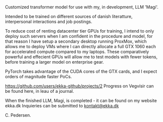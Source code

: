 Customized transformer model for use with my, in development, LLM 'Magi'.

Intended to be trained on different sources of danish literatture, interpersonal interactions and job postings.

To reduce cost of renting datacenter tier GPUs for training, I intend to only deploy such servers when I am confident in the procedure and model, for that reason I have setup a secondary desktop running ProxMox, which allows me to deploy VMs where I can directly allocate a full GTX 1060 each for accelerated compute compared to my laptops. These comparatively powerful and effecient GPUs will allow me to test models with fewer tokens, before training a larger model on enterprise gear.

PyTorch takes advantage of the CUDA cores of the GTX cards, and I expect orders of magnitude faster PoCs.

https://github.com/users/ekka-github/projects/2 Progress on Vegvísir can be found here, in leau of a journal.

When the finished LLM, Magi, is completed - it can be found on my website ekka.dk Inquieries can be submitted to kontakt@ekka.dk

C. Pedersen.
